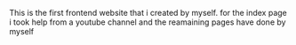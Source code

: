 This is the first frontend website that i created by myself. for the index page i took help from a youtube channel and the reamaining pages have done by myself

